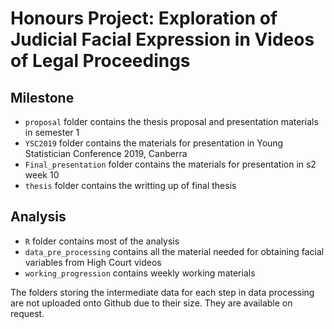 # Honours Project: Exploration of Judicial Facial Expression in Videos of Legal Proceedings

## Milestone

- `proposal` folder contains the thesis proposal and presentation materials in semester 1
- `YSC2019` folder contains the materials for presentation in Young Statistician Conference 2019, Canberra
- `Final_presentation` folder contains the materials for presentation in s2 week 10
- `thesis` folder contains the writting up of final thesis

## Analysis
- `R` folder contains most of the analysis
- `data_pre_processing` contains all the material needed for obtaining facial variables from High Court videos
- `working_progression` contains weekly working materials

The folders storing the intermediate data for each step in data processing are not uploaded onto Github due to their size. They are available on request. 
